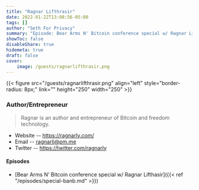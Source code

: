 ```yaml
---
title: "Ragnar Lifthrasir"
date: 2022-01-22T13:08:56-05:00
tags: []
author: "Seth For Privacy"
summary: "Episode: Bear Arms N' Bitcoin conference special w/ Ragnar Lifthasir"
showToc: false
disableShare: true
hidemeta: true
draft: false
cover:
    image: /guests/ragnarlifthrasir.png
---
```


{{< figure src="/guests/ragnarlifthrasir.png" align="left" style="border-radius: 8px;" link="" height="250" width="250" >}}

### Author/Entrepreneur

> Ragnar is an author and entrepreneur of Bitcoin and freedom technology.

- Website -- https://ragnarly.com/
- Email -- [ragnarli@pm.me](mailto:ragnarli@pm.me)
- Twitter -- https://twitter.com/ragnarly

#### Episodes

- [Bear Arms N' Bitcoin conference special w/ Ragnar Lifthasir]({{< ref "/episodes/special-banb.md" >}})
